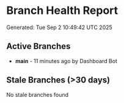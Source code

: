 # Branch Health Report
Generated: Tue Sep  2 10:49:42 UTC 2025

## Active Branches
- **main** - 11 minutes ago by Dashboard Bot

## Stale Branches (>30 days)
No stale branches found
